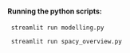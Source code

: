 #### Running the python scripts:
``` streamlit run modelling.py```

``` streamlit run spacy_overview.py```
